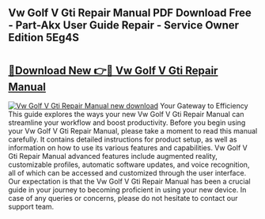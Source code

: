 ## Vw Golf V Gti Repair Manual PDF Download Free - Part-Akx User Guide Repair - Service Owner Edition 5Eg4S

# <h2><a href="http://bc4837.oget.top/?id=Vw+Golf+V+Gti+Repair+Manual">🔗Download New 👉🔴 Vw Golf V Gti Repair Manual</a></h2>

[![Vw Golf V Gti Repair Manual new download](https://i.imgur.com/5g1atiW.png)](http://bc4837.oget.top/?id=Vw+Golf+V+Gti+Repair+Manual)
Your Gateway to Efficiency This guide explores the ways your new Vw Golf V Gti Repair Manual can streamline your workflow and boost productivity. Before you begin using your Vw Golf V Gti Repair Manual, please take a moment to read this manual carefully. It contains detailed instructions for product setup, as well as information on how to use its various features and capabilities. Vw Golf V Gti Repair Manual advanced features include augmented reality, customizable profiles, automatic software updates, and voice recognition, all of which can be accessed and customized through the user interface. Our expectation is that the Vw Golf V Gti Repair Manual has been a crucial guide in your journey to becoming proficient in using your new device. In case of any queries or concerns, please do not hesitate to contact our support team.
